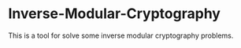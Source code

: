 # Inverse-Modular-Cryptography
This is a tool for solve some inverse modular cryptography problems.
